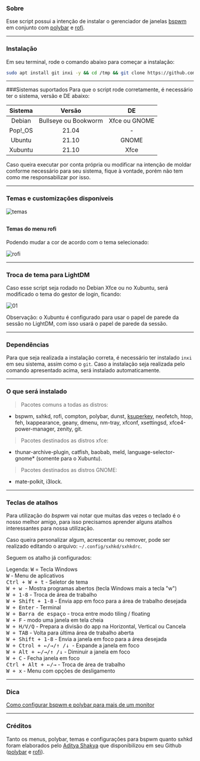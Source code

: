 ### Sobre

Esse script possui a intenção de instalar o gerenciador de janelas [bspwm](https://github.com/baskerville/bspwm) em conjunto com [polybar](https://github.com/polybar/polybar) e [rofi](https://github.com/davatorium/rofi).

<hr>

### Instalação

Em seu terminal, rode o comando abaixo para começar a instalação:

```bash
sudo apt install git inxi -y && cd /tmp && git clone https://github.com/thespation/dpux_bspwm && chmod 755 dpux_bspwm/* -R && cd dpux_bspwm/ && ./instalar.sh
```
<hr>

###Sistemas suportados
Para que o script rode corretamente, é necessário ter o sistema, versão e DE abaixo:

|   Sistema   | Versão | DE |
| :-----------: | :-----------: | :-----------: |
|    Debian   | Bullseye ou Bookworm | Xfce ou GNOME |
|   Pop!_OS   |        21.04         | - |
|   Ubuntu    |        21.10         | GNOME |
|   Xubuntu   |        21.10         | Xfce |

 
Caso queira executar por conta própria ou modificar na intenção de moldar conforme necessário para seu sistema, fique à vontade, porém não tem como me responsabilizar por isso.

<hr>

### Temas e customizações disponíveis

![temas](https://user-images.githubusercontent.com/84329097/141335499-8e8b4683-a1d0-4727-9c66-58f3e452f491.gif)

##

#### Temas do menu rofi
 
Podendo mudar a cor de acordo com o tema selecionado:

![rofi](https://user-images.githubusercontent.com/84329097/141335969-4cc5440c-342c-431b-bd89-693efd947a4a.gif)

<hr>

### Troca de tema para LightDM

Caso esse script seja rodado no Debian Xfce ou no Xubuntu, será modificado o tema do gestor de login, ficando:

![01](https://user-images.githubusercontent.com/84329097/141336377-58b7b39c-62a2-430d-aad8-c7388b7ae75d.png)

Observação: o Xubuntu é configurado para usar o papel de parede da sessão no LightDM, com isso usará o papel de parede da sessão.

<hr>

### Dependências

Para que seja realizada a instalação correta, é necessário ter instalado `inxi` em seu sistema, assim como o `git`. Caso a instalação seja realizada pelo comando apresentado acima, será instalado automaticamente.

<hr>

### O que será instalado
> Pacotes comuns a todas as distros:

* bspwm, sxhkd, rofi, compton, polybar, dunst, [ksuperkey](https://github.com/hanschen/ksuperkey), neofetch, htop, feh, lxappearance, geany, dmenu, nm-tray, xfconf, xsettingsd, xfce4-power-manager, zenity, git.

>Pacotes destinados as distros xfce:

* thunar-archive-plugin, catfish, baobab, meld, language-selector-gnome* (somente para o Xubuntu).

>Pacotes destinados as distros GNOME:

* mate-polkit, i3lock.

<hr>

### Teclas de atalhos</h2>
Para utilização do *bspwm* vai notar que muitas das vezes o teclado é o nosso melhor amigo, para isso precisamos aprender alguns atalhos interessantes para nossa utilização.

Caso queira personalizar algum, acrescentar ou remover, pode ser realizado editando o arquivo: `~/.config/sxhkd/sxhkdrc`.

Seguem os atalho já configurados:

Legenda: <kbd> W</kbd> = Tecla Windows <br>
<kbd> W</kbd> - Menu de aplicativos <br>
<kbd> Ctrl + W + t</kbd> - Seletor de tema <br>
<kbd> W + w </kbd> - Mostra programas abertos (tecla Windows mais a tecla "w") <br>
<kbd> W + 1-8</kbd> - Troca de área de trabalho <br>
<kbd> W + Shift + 1-8</kbd> - Envia app em foco para a área de trabalho desejada <br>
<kbd>W + Enter</kbd> - Terminal <br>
<kbd>W + Barra de espaço</kbd> - troca entre modo tiling / floating <br>
<kbd>W + F</kbd> - modo uma janela em tela cheia <br>
<kbd>W + H/V/Q</kbd> - Prepara a divisão do app na Horizontal, Vertical ou Cancela <br>
<kbd>W + TAB</kbd> - Volta para última área de trabalho aberta <br>
<kbd>W + Shift + 1-8</kbd> - Envia a janela em foco para a área desejada <br>
<kbd>W + Ctrol + ←/→/↑ /↓ </kbd> - Expande a janela em foco <br>
<kbd>W + Alt + ←/→/↑ /↓</kbd> - Diminuir a janela em foco <br>
<kbd>W + C</kbd> - Fecha janela em foco <br>
<kbd>Ctrl + Alt +  ←/→</kbd> - Troca de área de trabalho <br>
<kbd>W + x</kbd> - Menu com opções de desligamento <br>

<hr>

### Dica

[Como configurar bspwm e polybar para mais de um monitor](https://plus.diolinux.com.br/t/como-configurar-bspwm-e-polybar-para-mais-de-um-monitor/35201)

<hr>

### Créditos
Tanto os menus, polybar, temas e configurações para bspwm quanto sxhkd foram elaborados pelo [Aditya Shakya](https://github.com/adi1090x) que disponibilizou em seu Github ([polybar](https://github.com/adi1090x/polybar-themes) e [rofi](https://github.com/adi1090x/rofi)).

